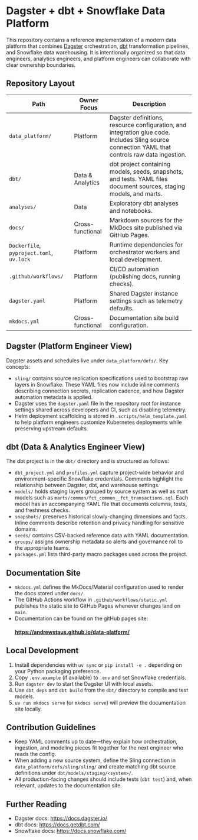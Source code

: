 # Dagster + dbt + Snowflake Data Platform

This repository contains a reference implementation of a modern data platform
that combines [Dagster](https://dagster.io/) orchestration, [dbt](https://www.getdbt.com/)
transformation pipelines, and Snowflake data warehousing. It is intentionally
organized so that data engineers, analytics engineers, and platform engineers
can collaborate with clear ownership boundaries.

## Repository Layout

| Path | Owner Focus | Description |
| --- | --- | --- |
| `data_platform/` | Platform | Dagster definitions, resource configuration, and integration glue code. Includes Sling source connection YAML that controls raw data ingestion. |
| `dbt/` | Data & Analytics | dbt project containing models, seeds, snapshots, and tests. YAML files document sources, staging models, and marts. |
| `analyses/` | Data | Exploratory dbt analyses and notebooks. |
| `docs/` | Cross-functional | Markdown sources for the MkDocs site published via GitHub Pages. |
| `Dockerfile`, `pyproject.toml`, `uv.lock` | Platform | Runtime dependencies for orchestrator workers and local development. |
| `.github/workflows/` | Platform | CI/CD automation (publishing docs, running checks). |
| `dagster.yaml` | Platform | Shared Dagster instance settings such as telemetry defaults. |
| `mkdocs.yml` | Cross-functional | Documentation site build configuration. |

## Dagster (Platform Engineer View)

Dagster assets and schedules live under `data_platform/defs/`. Key concepts:

- `sling/` contains source replication specifications used to bootstrap raw
  layers in Snowflake. These YAML files now include inline comments describing
  connection secrets, replication cadence, and how Dagster automation metadata
  is applied.
- Dagster uses the `dagster.yaml` file in the repository root for instance
  settings shared across developers and CI, such as disabling telemetry.
- Helm deployment scaffolding is stored in `.scripts/helm_template.yaml` to
  help platform engineers customize Kubernetes deployments while preserving
  upstream defaults.

## dbt (Data & Analytics Engineer View)

The dbt project is in the `dbt/` directory and is structured as follows:

- `dbt_project.yml` and `profiles.yml` capture project-wide behavior and
  environment-specific Snowflake credentials. Comments highlight the
  relationship between Dagster, dbt, and warehouse settings.
- `models/` holds staging layers grouped by source system as well as mart
  models such as `marts/common/fct_common__fct_transactions.sql`. Each model has
  an accompanying YAML file that documents columns, tests, and freshness checks.
- `snapshots/` preserves historical slowly-changing dimensions and facts. Inline
  comments describe retention and privacy handling for sensitive domains.
- `seeds/` contains CSV-backed reference data with YAML documentation.
- `groups/` assigns ownership metadata so alerts and governance roll to the
  appropriate teams.
- `packages.yml` lists third-party macro packages used across the project.

## Documentation Site

- `mkdocs.yml` defines the MkDocs/Material configuration used to render the
  docs stored under `docs/`.
- The GitHub Actions workflow in `.github/workflows/static.yml` publishes the
  static site to GitHub Pages whenever changes land on `main`.
- Documentation can be found on the gitHub pages site:
  #### https://andrewstaus.github.io/data-platform/

## Local Development

1. Install dependencies with `uv sync` or `pip install -e .` depending on your
   Python packaging preference.
2. Copy `.env.example` (if available) to `.env` and set Snowflake credentials.
3. Run `dagster dev` to start the Dagster UI with local assets.
4. Use `dbt deps` and `dbt build` from the `dbt/` directory to compile and test
   models.
5. `uv run mkdocs serve` (or `mkdocs serve`) will preview the documentation site
   locally.

## Contribution Guidelines

- Keep YAML comments up to date—they explain how orchestration, ingestion, and
  modeling pieces fit together for the next engineer who reads the config.
- When adding a new source system, define the Sling connection in
  `data_platform/defs/sling/sling/` and create matching dbt source definitions
  under `dbt/models/staging/<system>/`.
- All production-facing changes should include tests (`dbt test`) and, when
  relevant, updates to the documentation site.

## Further Reading

- Dagster docs: <https://docs.dagster.io/>
- dbt docs: <https://docs.getdbt.com/>
- Snowflake docs: <https://docs.snowflake.com/>
